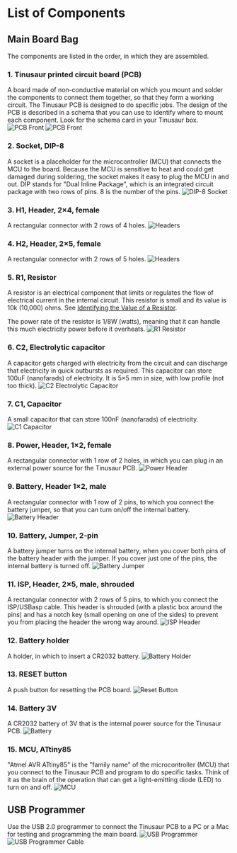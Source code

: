 # List of Components


## Main Board Bag
The components are listed in the order, in which they are assembled.

### 1. Tinusaur printed circuit board (PCB)

A board made of non-conductive material on which you mount and solder the components to connect them together, so that they form a working circuit. The Tinusaur PCB is designed to do specific jobs. The design of the PCB is described in a schema that you can use to identify where to mount each component. Look for the schema card in your Tinusaur box.
![PCB Front](https://github.com/tinusaur/guides/blob/master/docs/images/01-1-tinusaur-pcb.jpg)
![PCB Front](https://github.com/tinusaur/guides/blob/master/docs/images/01-2-tinusaur-pcb.jpg)

### 2. Socket, DIP-8

A socket is a placeholder for the microcontroller (MCU) that connects the MCU to the board. Because the MCU is sensitive to heat and could get damaged during soldering, the socket makes it easy to plug the MCU in and out. DIP stands for "Dual Inline Package", which is an integrated circuit package with two rows of pins. 8 is the number of the pins.
![DIP-8 Socket](https://github.com/tinusaur/guides/blob/master/docs/images/02-socket.jpg)

### 3. H1, Header, 2×4, female

A rectangular connector with 2 rows of 4 holes.
![Headers](https://github.com/tinusaur/guides/blob/master/docs/images/03-04-headers.jpg)

### 4. H2, Header, 2×5, female

A rectangular connector with 2 rows of 5 holes.
![Headers](https://github.com/tinusaur/guides/blob/master/docs/images/03-04-headers.jpg)

### 5. R1, Resistor

A resistor is an electrical component that limits or regulates the flow of electrical current in the internal circuit. This resistor is small and its value is 10k (10,000) ohms. See [Identifying the Value of a Resistor](https://github.com/tinusaur/guides/blob/master/docs/tinusaur-board-2-assembling/Identifying-value-resistors.md).

The power rate of the resistor is 1/8W (watts), meaning that it can handle this much electricity power before it overheats.
![R1 Resistor](https://github.com/tinusaur/guides/blob/master/docs/images/05-resistor.jpg)

### 6. C2, Electrolytic capacitor

A capacitor gets charged with electricity from the circuit and can discharge that electricity in quick outbursts as required. This capacitor can store 100uF (nanofarads) of electricity. It is 5×5 mm in size, with low profile (not too thick).
![C2 Electrolytic Capacitor](https://github.com/tinusaur/guides/blob/master/docs/images/06-capacitor.jpg)

### 7. C1, Capacitor
A small capacitor that can store 100nF (nanofarads) of electricity.
![C1 Capacitor](https://github.com/tinusaur/guides/blob/master/docs/images/07-capacitor.jpg)

### 8. Power, Header, 1×2, female

A rectangular connector with 1 row of 2 holes, in which you can plug in an external power source for the Tinusaur PCB.
![Power Header](https://github.com/tinusaur/guides/blob/master/docs/images/08-header-female.jpg)

### 9. Battery, Header 1×2, male

A rectangular connector with 1 row of 2 pins, to which you connect the battery jumper, so that you can turn on/off the internal battery.
![Battery Header](https://github.com/tinusaur/guides/blob/master/docs/images/09-header-male.jpg)

### 10. Battery, Jumper, 2-pin

A battery jumper turns on the internal battery, when you cover both pins of the battery header with the jumper. If you cover just one of the pins, the internal battery is turned off.
![Battery Jumper](https://github.com/tinusaur/guides/blob/master/docs/images/11-jumper.jpg)

### 11. ISP, Header, 2×5, male, shrouded

A rectangular connector with 2 rows of 5 pins, to which you connect the ISP/USBasp cable. This header is shrouded (with a plastic box around the pins) and has a notch key (small opening on one of the sides) to prevent you from placing the header the wrong way around.
![ISP Header](https://github.com/tinusaur/guides/blob/master/docs/images/10-2-isp-header.jpg)

### 12. Battery holder

A holder, in which to insert a CR2032 battery.
![Battery Holder](https://github.com/tinusaur/guides/blob/master/docs/images/12-battery-holder.jpg)

### 13. RESET button

A push button for resetting the PCB board.
![Reset Button](https://github.com/tinusaur/guides/blob/master/docs/images/13-reset-button.jpg)

### 14. Battery 3V

A CR2032 battery of 3V that is the internal power source for the Tinusaur PCB.
![Battery](https://github.com/tinusaur/guides/blob/master/docs/images/14-battery.jpg)

### 15. MCU, ATtiny85

"Atmel AVR ATtiny85" is the "family name" of the microcontroller (MCU) that you connect to the Tinusaur PCB and program to do specific tasks. Think of it as the brain of the operation that can get a light-emitting diode (LED) to turn on and off.
![MCU](https://github.com/tinusaur/guides/blob/master/docs/images/15-mcu.jpg)

## USB Programmer

Use the USB 2.0 programmer to connect the Tinusaur PCB to a PC or a Mac for testing and programming the main board.
![USB Programmer](https://github.com/tinusaur/guides/blob/master/docs/images/16-01-usb-connector.jpg)
![USB Programmer Cable](https://github.com/tinusaur/guides/blob/master/docs/images/16-02-usb-connector-cable.jpg)
